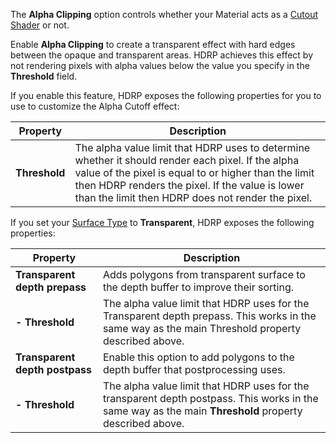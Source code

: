 The **Alpha Clipping** option controls whether your Material acts as a [Cutout Shader](https://docs.unity3d.com/Manual/StandardShaderMaterialParameterRenderingMode.html) or not.

Enable **Alpha Clipping** to create a transparent effect with hard edges between the opaque and transparent areas. HDRP achieves this effect by not rendering pixels with alpha values below the value you specify in the **Threshold** field.

If you enable this feature, HDRP exposes the following properties for you to use to customize the Alpha Cutoff effect:

| Property      | Description                                                  |
| ------------- | ------------------------------------------------------------ |
| **Threshold** | The alpha value limit that HDRP uses to determine whether it should render each pixel. If the alpha value of the pixel is equal to or higher than the limit then HDRP renders the pixel. If the value is lower than the limit then HDRP does not render the pixel. |

If you set your [Surface Type](https://github.com/Unity-Technologies/ScriptableRenderPipeline/wiki/Surface-Type) to **Transparent**, HDRP exposes the following properties:

| Property                      | Description                                                  |
| ----------------------------- | ------------------------------------------------------------ |
| **Transparent depth prepass** | Adds polygons from transparent surface to the depth buffer to improve their sorting. |
| **- Threshold**               | The alpha value limit that HDRP uses for the Transparent depth prepass. This works in the same way as the main Threshold property described above. |
| **Transparent depth postpass**    | Enable this option to add polygons to the depth buffer that postprocessing uses. |
| **- Threshold**               | The alpha value limit that HDRP uses for the transparent depth postpass. This works in the same way as the main **Threshold** property described above. |

